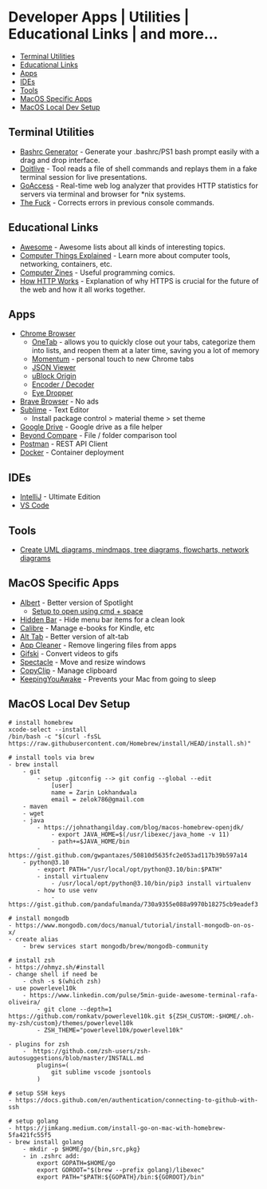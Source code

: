 # Developer Apps | Utilities | Educational Links | and more...

- [Terminal Utilities](#terminal-utilities)
- [Educational Links](#educational-links)
- [Apps](#apps)
- [IDEs](#ides)
- [Tools](#tools)
- [MacOS Specific Apps](#macos-specific-apps)
- [MacOS Local Dev Setup](#macos-local-dev-setup)

## Terminal Utilities

- [Bashrc Generator](http://bashrcgenerator.com/) - Generate your .bashrc/PS1 bash prompt easily with a drag and drop interface.
- [Doitlive](https://github.com/sloria/doitlive) - Tool reads a file of shell commands and replays them in a fake terminal session for live presentations.
- [GoAccess](https://github.com/allinurl/goaccess) - Real-time web log analyzer that provides HTTP statistics for servers via terminal and browser for *nix systems. 
- [The Fuck](https://github.com/nvbn/thefuck) - Corrects errors in previous console commands.

## Educational Links

- [Awesome](https://github.com/sindresorhus/awesome) - Awesome lists about all kinds of interesting topics.
- [Computer Things Explained](https://jvns.ca/) - Learn more about computer tools, networking, containers, etc. 
- [Computer Zines](https://wizardzines.com/) - Useful programming comics.
- [How HTTP Works](https://howhttps.works/) - Explanation of why HTTPS is crucial for the future of the web and how it all works together.

## Apps 

- [Chrome Browser](https://www.google.com/chrome/)
    - [OneTab](https://chrome.google.com/webstore/detail/onetab/chphlpgkkbolifaimnlloiipkdnihall?hl=en) - allows you to quickly close out your tabs, categorize them into lists, and reopen them at a later time, saving you a lot of memory
    - [Momentum](https://momentumdash.com/) - personal touch to new Chrome tabs
    - [JSON Viewer](https://chrome.google.com/webstore/detail/json-viewer/gbmdgpbipfallnflgajpaliibnhdgobh?hl=en-US)
    - [uBlock Origin](https://chrome.google.com/webstore/detail/ublock-origin/cjpalhdlnbpafiamejdnhcphjbkeiagm?hl=en)
    - [Encoder / Decoder](https://chrome.google.com/webstore/detail/encoder-decoder/mjcdbmdlmjbjmpenpepgcpnmapclkaah?hl=en)
    - [Eye Dropper](https://chrome.google.com/webstore/detail/eye-dropper/hmdcmlfkchdmnmnmheododdhjedfccka?hl=en)
- [Brave Browser](https://brave.com/download/) - No ads
- [Sublime](https://www.sublimetext.com/) - Text Editor 
    - Install package control > material theme > set theme
- [Google Drive](https://www.google.com/drive/download/) - Google drive as a file helper 
- [Beyond Compare](https://www.scootersoftware.com/) - File / folder comparison tool 
- [Postman](https://www.postman.com/) - REST API Client
- [Docker](https://www.docker.com/products/docker-desktop/) - Container deployment

## IDEs

- [IntelliJ](https://www.jetbrains.com/idea/) - Ultimate Edition
- [VS Code](https://code.visualstudio.com/)

## Tools

- [Create UML diagrams, mindmaps, tree diagrams, flowcharts, network diagrams](https://www.diagrams.net/)

## MacOS Specific Apps

- [Albert](https://www.alfredapp.com/) - Better version of Spotlight
    - [Setup to open using cmd + space](https://www.alfredapp.com/help/troubleshooting/cmd-space/)
- [Hidden Bar](https://apps.apple.com/us/app/hidden-bar/id1452453066?mt=12) - Hide menu bar items for a clean look
- [Calibre](https://calibre-ebook.com/) - Manage e-books for Kindle, etc
- [Alt Tab](https://alt-tab-macos.netlify.app/) - Better version of alt-tab
- [App Cleaner](https://freemacsoft.net/appcleaner/) - Remove lingering files from apps 
- [Gifski](https://apps.apple.com/us/app/gifski/id1351639930?mt=12) - Convert videos to gifs 
- [Spectacle](https://www.spectacleapp.com/) - Move and resize windows
- [CopyClip](https://apps.apple.com/us/app/copyclip-clipboard-history/id595191960?mt=12) - Manage clipboard
- [KeepingYouAwake](https://keepingyouawake.app/) - Prevents your Mac from going to sleep 

## MacOS Local Dev Setup

```
# install homebrew
xcode-select --install
/bin/bash -c "$(curl -fsSL https://raw.githubusercontent.com/Homebrew/install/HEAD/install.sh)"

# install tools via brew
- brew install
    - git
        - setup .gitconfig --> git config --global --edit
            [user]
            name = Zarin Lokhandwala
            email = zelok786@gmail.com
    - maven
    - wget
    - java
        - https://johnathangilday.com/blog/macos-homebrew-openjdk/
            - export JAVA_HOME=$(/usr/libexec/java_home -v 11)
            - path+=$JAVA_HOME/bin
        - https://gist.github.com/gwpantazes/50810d5635fc2e053ad117b39b597a14
    - python@3.10
        - export PATH="/usr/local/opt/python@3.10/bin:$PATH"
	    - install virtualenv
            - /usr/local/opt/python@3.10/bin/pip3 install virtualenv
	    - how to use venv
            - https://gist.github.com/pandafulmanda/730a9355e088a9970b18275cb9eadef3

# install mongodb
- https://www.mongodb.com/docs/manual/tutorial/install-mongodb-on-os-x/
- create alias
    - brew services start mongodb/brew/mongodb-community

# install zsh 
- https://ohmyz.sh/#install
- change shell if need be
    - chsh -s $(which zsh)
- use powerlevel10k
    - https://www.linkedin.com/pulse/5min-guide-awesome-terminal-rafa-oliveira/
	    - git clone --depth=1 https://github.com/romkatv/powerlevel10k.git ${ZSH_CUSTOM:-$HOME/.oh-my-zsh/custom}/themes/powerlevel10k
	    - ZSH_THEME="powerlevel10k/powerlevel10k"

- plugins for zsh
    -  https://github.com/zsh-users/zsh-autosuggestions/blob/master/INSTALL.md	
        plugins=(
            git sublime vscode jsontools 
        )	

# setup SSH keys
- https://docs.github.com/en/authentication/connecting-to-github-with-ssh

# setup golang 
- https://jimkang.medium.com/install-go-on-mac-with-homebrew-5fa421fc55f5
- brew install golang
    - mkdir -p $HOME/go/{bin,src,pkg}
    - in .zshrc add:
        export GOPATH=$HOME/go
        export GOROOT="$(brew --prefix golang)/libexec"
        export PATH="$PATH:${GOPATH}/bin:${GOROOT}/bin"
```